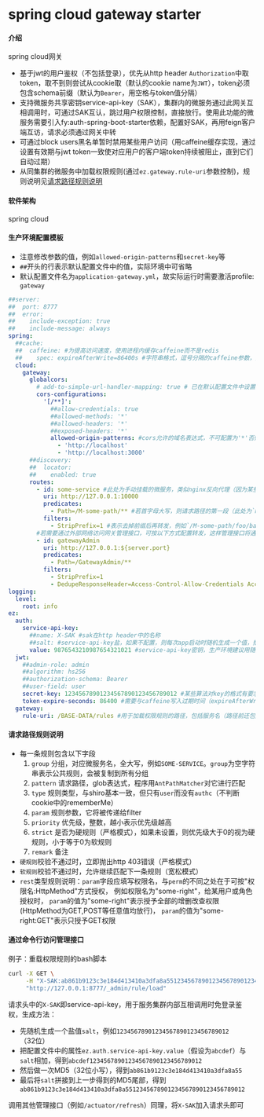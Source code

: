 # spring cloud gateway starter

#### 介绍
spring cloud网关
- 基于jwt的用户鉴权（不包括登录），优先从http header `Authorization`中取token，取不到则尝试从cookie取（默认的cookie name为`JWT`），token必须包含schema前缀（默认为`Bearer`，用空格与token值分隔）
- 支持微服务共享密钥service-api-key（SAK），集群内的微服务通过此网关互相调用时，可通过SAK互认，跳过用户权限控制，直接放行。使用此功能的微服务需要引入fy:auth-spring-boot-starter依赖，配置好SAK，再用feign客户端互访，请求必须通过网关中转
- 可通过block users黑名单暂时禁用某些用户访问（用caffeine缓存实现，通过设置有效期与jwt token一致使对应用户的客户端token持续被阻止，直到它们自动过期）
- 从同集群的微服务中加载权限规则(通过`ez.gateway.rule-uri`参数控制)，规则说明见[请求路径规则说明](#rules)

#### 软件架构
spring cloud

#### 生产环境配置模板
- 注意修改参数的值，例如`allowed-origin-patterns`和`secret-key`等
- `##`开头的行表示默认配置文件中的值，实际环境中可省略
- 默认配置文件名为`application-gateway.yml`，故实际运行时需要激活profile: `gateway`
```yaml
##server:
##  port: 8777
##  error:
##    include-exception: true
##    include-message: always
spring:
  ##cache:
  ##  caffeine: #为提高访问速度，使用进程内缓存caffeine而不是redis
  ##    spec: expireAfterWrite=86400s #字符串格式，逗号分隔的caffeine参数，类似于合并到一行的java properties文件，具体说明见caffeine官方文档，注意这里的时间参数都带有单位后缀，一般用s（秒）
  cloud:
    gateway:
      globalcors:
        # add-to-simple-url-handler-mapping: true # 已在默认配置文件中设置
        cors-configurations:
          '[/**]':
            ##allow-credentials: true
            ##allowed-methods: '*'
            ##allowed-headers: '*'
            ##exposed-headers: '*'
            allowed-origin-patterns: #cors允许的域名表达式，不可配置为'*'否则前端请求无法带cookie
              - 'http://localhost'
              - 'http://localhost:3000'
      ##discovery:
      ##  locator:
      ##    enabled: true
      routes:
        - id: some-service #此处为手动挂载的微服务，类似nginx反向代理（因为某些服务可能不是springboot架构，无法通过eureka client自动注册到gateway）
          uri: http://127.0.0.1:10000
          predicates:
            - Path=/M-some-path/** #若首字母大写，则请求路径的第一段（此处为`M-some-path`）会被解析为rule group，否则该服务将只匹配common group中定义的公共规则
          filters:
            - StripPrefix=1 #表示去掉前缀后再转发，例如`/M-some-path/foo/bar`转发后，微服务实际接收到的请求路径为`/foo/bar`
        #若需要通过外部网络访问网关管理接口，可按以下方式配置转发，这样管理接口将通过独立的权限组GatewayAdmin进行鉴权，且可正常跨域访问（若不配置转发直接跨域访问会报错）
        - id: gatewayAdmin 
          uri: http://127.0.0.1:${server.port}
          predicates:
            - Path=/GatewayAdmin/**
          filters:
            - StripPrefix=1
            - DedupeResponseHeader=Access-Control-Allow-Credentials Access-Control-Allow-Origin Access-Control-Expose-Headers
logging:
  level:
    root: info
ez:
  auth:
    service-api-key:
      ##name: X-SAK #sak在http header中的名称
      ##salt: #service-api-key盐，如果不配置，则每次app启动时随机生成一个值，推荐留空
      value: 9876543210987654321021 #service-api-key密钥，生产环境建议用随机生成的hash值，实际发送请求时，会与salt拼接，然后进行一次md5（32位小写hex），最后再与salt拼接发送。故最终的报文头中，前32位是加密后的key，32位之后是明文salt
  jwt:
    ##admin-role: admin
    ##algorithm: hs256
    ##authorization-schema: Bearer
    ##user-field: user
    secret-key: 12345678901234567890123456789012 #某些算法对key的格式有要求，比如默认的HS256就要求key长度至少为256个字节（即32个字符）
    token-expire-seconds: 86400 #需要与caffeine写入过期时间（expireAfterWrite）保持一致，以使block users黑名单正常运作
  gateway:
    rule-uri: /BASE-DATA/rules #用于加载权限规则的路径，包括服务名（路径前还包括gateway服务本身的ip和端口）
```

#### <span id='rules'>请求路径规则说明</span>
- 每一条规则包含以下字段
  1. `group` 分组，对应微服务名，全大写，例如`SOME-SERVICE`。`group`为空字符串表示公共规则，会被复制到所有分组
  2. `pattern` 请求路径，glob表达式，程序用`AntPathMatcher`对它进行匹配
  3. `type` 规则类型，与shiro基本一致，但只有`user`而没有`authc`（不判断cookie中的rememberMe）
  4. `param` 规则参数，它将被传递给filter
  5. `priority` 优先级，整数，越小表示优先级越高
  6. `strict` 是否为硬规则（严格模式），如果未设置，则优先级大于0的视为硬规则，小于等于0为软规则
  7. `remark` 备注
- `硬规则`校验不通过时，立即抛出http 403错误（严格模式）
- `软规则`校验不通过时，允许继续匹配下一条规则（宽松模式）
- `rest`类型规则说明：`param`字段应填写权限名，与`perm`的不同之处在于可按"权限名:HttpMethod"方式授权，
  例如权限名为"some-right"，给某用户或角色授权时，
  `param`的值为"some-right"表示授予全部的增删改查权限(HttpMethod为GET,POST等任意值均放行)，
  `param`的值为"some-right:GET"表示只授予GET权限

#### 通过命令行访问管理接口
例子：重载权限规则的bash脚本
```bash
curl -X GET \
     -H "X-SAK:ab861b9123c3e184d413410a3dfa8a5512345678901234567890123456789012" \
     "http://127.0.0.1:8777/_admin/rule/load"
```
请求头中的`X-SAK`即service-api-key，用于服务集群内部互相调用时免登录鉴权，生成方法：
- 先随机生成一个盐值`salt`，例如`12345678901234567890123456789012`（32位）
- 把配置文件中的属性`ez.auth.service-api-key.value`（假设为`abcdef`）与`salt`相加，得到`abcdef12345678901234567890123456789012`
- 然后做一次MD5（32位小写），得到`ab861b9123c3e184d413410a3dfa8a55`
- 最后将`salt`拼接到上一步得到的MD5尾部，得到`ab861b9123c3e184d413410a3dfa8a5512345678901234567890123456789012`

调用其他管理接口（例如`/actuator/refresh`）同理，将`X-SAK`加入请求头即可 